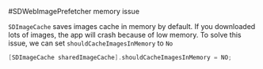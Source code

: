 #SDWebImagePrefetcher memory issue

```SDImageCache``` saves images cache in memory by default. If you downloaded lots of images, the app will crash because of low memory.
To solve this issue, we can set ```shouldCacheImagesInMemory``` to ```No```

```objective-c
[SDImageCache sharedImageCache].shouldCacheImagesInMemory = NO;
```
